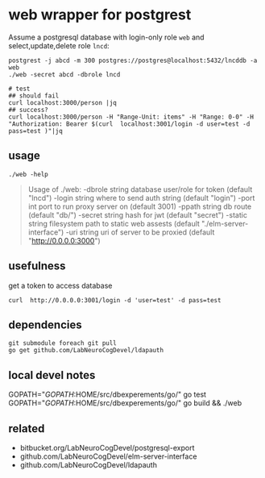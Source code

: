 # web wrapper for postgrest

Assume a postgresql database with login-only role `web` and select,update,delete role `lncd`:

```
postgrest -j abcd -m 300 postgres://postgres@localhost:5432/lncddb -a web
./web -secret abcd -dbrole lncd

# test
## should fail
curl localhost:3000/person |jq
## success?
curl localhost:3000/person -H "Range-Unit: items" -H "Range: 0-0" -H "Authorization: Bearer $(curl  localhost:3001/login -d user=test -d pass=test )"|jq
```


## usage
```
./web -help
```

> Usage of ./web:
>   -dbrole string
>        database user/role for token (default "lncd")
>   -login string
>     	where to send auth string (default "login")
>   -port int
>     	port to run proxy server on (default 3001)
>   -ppath string
>     	db route (default "db/")
>   -secret string
>     	hash for jwt (default "secret")
>   -static string
>     	filesystem path to static web assests (default "./elm-server-interface")
>   -uri string
>     	uri of server to be proxied (default "http://0.0.0.0:3000")

## usefulness
get a token to access database
```
curl  http://0.0.0.0:3001/login -d 'user=test' -d pass=test
```

## dependencies
```
git submodule foreach git pull
go get github.com/LabNeuroCogDevel/ldapauth
```

## local devel notes

GOPATH="$GOPATH:$HOME/src/dbexperements/go/" go test
GOPATH="$GOPATH:$HOME/src/dbexperements/go/" go build && ./web

## related
* bitbucket.org/LabNeuroCogDevel/postgresql-export
* github.com/LabNeuroCogDevel/elm-server-interface
* github.com/LabNeuroCogDevel/ldapauth
